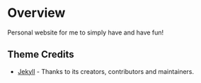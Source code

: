 # Overview
Personal website for me to simply have and have fun!

## Theme Credits

- [Jekyll](https://github.com/jekyll/jekyll) - Thanks to its creators, contributors and maintainers.
